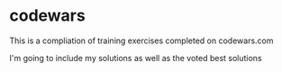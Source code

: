 # codewars

This is a compliation of training exercises completed on codewars.com

I'm going to include my solutions as well as the voted best solutions
